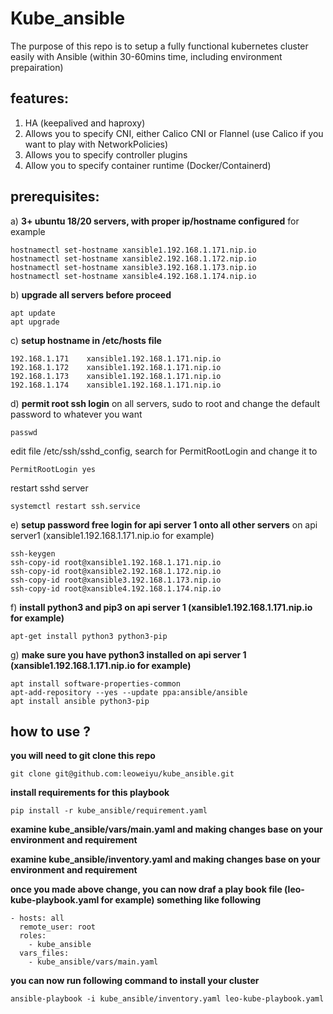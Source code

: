 # Kube_ansible

The purpose of this repo is to setup a fully functional kubernetes cluster easily with Ansible (within 30-60mins time, including environment prepairation)

## features:
1. HA (keepalived and haproxy)
2. Allows you to specify CNI, either Calico CNI or Flannel (use Calico if you want to play with NetworkPolicies)
3. Allows you to specify controller plugins
4. Allow you to specify container runtime (Docker/Containerd)


## prerequisites:


a) **3+ ubuntu 18/20 servers, with proper ip/hostname configured**
for example
```
hostnamectl set-hostname xansible1.192.168.1.171.nip.io
hostnamectl set-hostname xansible2.192.168.1.172.nip.io
hostnamectl set-hostname xansible3.192.168.1.173.nip.io
hostnamectl set-hostname xansible4.192.168.1.174.nip.io
```

b) **upgrade all servers before proceed**
```
apt update
apt upgrade
```

c) **setup hostname in /etc/hosts file**
```
192.168.1.171    xansible1.192.168.1.171.nip.io
192.168.1.172    xansible1.192.168.1.171.nip.io
192.168.1.173    xansible1.192.168.1.171.nip.io
192.168.1.174    xansible1.192.168.1.171.nip.io
```

d) **permit root ssh login**
on all servers, sudo to root and change the default password to whatever you want
```
passwd
```
edit file /etc/ssh/sshd_config, search for PermitRootLogin and change it to
```
PermitRootLogin yes
```
restart sshd server
```
systemctl restart ssh.service
```

e) **setup password free login for api server 1 onto all other servers**
on api server1 (xansible1.192.168.1.171.nip.io for example)
```
ssh-keygen
ssh-copy-id root@xansible1.192.168.1.171.nip.io
ssh-copy-id root@xansible2.192.168.1.172.nip.io
ssh-copy-id root@xansible3.192.168.1.173.nip.io
ssh-copy-id root@xansible4.192.168.1.174.nip.io
```

f) **install python3 and pip3 on api server 1 (xansible1.192.168.1.171.nip.io for example)**
```
apt-get install python3 python3-pip
```

g) **make sure you have python3 installed on api server 1 (xansible1.192.168.1.171.nip.io for example)**
```
apt install software-properties-common
apt-add-repository --yes --update ppa:ansible/ansible
apt install ansible python3-pip
```



## how to use ?
**you will need to git clone this repo**

```
git clone git@github.com:leoweiyu/kube_ansible.git
```

**install requirements for this playbook**
```
pip install -r kube_ansible/requirement.yaml
```

**examine kube_ansible/vars/main.yaml and making changes base on your environment and requirement**

**examine kube_ansible/inventory.yaml and making changes base on your environment and requirement**

**once you made above change, you can now draf a play book file (leo-kube-playbook.yaml for example) something like following**
```
- hosts: all
  remote_user: root
  roles:
    - kube_ansible
  vars_files:
    - kube_ansible/vars/main.yaml
```

**you can now run following command to install your cluster**
```
ansible-playbook -i kube_ansible/inventory.yaml leo-kube-playbook.yaml
```

